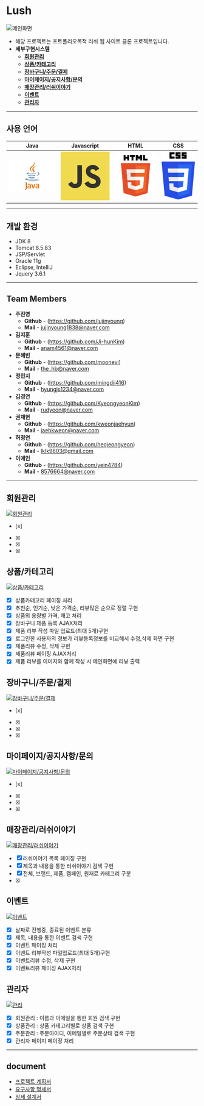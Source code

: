 # Lush
![메인화면](https://user-images.githubusercontent.com/73933471/210779405-2399550c-2d4e-4c55-9fc0-a895d94b3350.gif)
* 해당 프로젝트는 포트폴리오목적 러쉬 웹 사이트 클론 프로젝트입니다.
* **세부구현시스템**
   * **[회원관리](#회원관리)**
   * **[상품/카테고리](#상품카테고리)**
   * **[장바구니/주문/결제](#장바구니주문결제)**
   * **[마이페이지/공지사항/문의](#마이페이지공지사항문의)**
   * **[매장관리/러쉬이야기](#매장관리러쉬이야기)**
   * **[이벤트](#이벤트)**
   * **[관리자](#관리자)**

---
## 사용 언어

|    Java    | Javascript |     HTML   |     CSS    |
| :--------: | :--------: |   :------: |   :------: |
|   ![java]  |   ![js]    |   ![html]  |    ![css]  |

---

## 개발 환경
* JDK 8
* Tomcat 8.5.83
* JSP/Servlet
* Oracle 11g
* Eclipse, IntelliJ
* Jquery 3.6.1

---

## Team Members
* **주진영**
    * **Github** - (https://github.com/jujinyoung)
    * **Mail** - <jujinyoung1838@naver.com>
* **김지훈**
    * **Github** - (https://github.com/Ji-hunKim)
    * **Mail** - <anam4561@naver.com>
* **문혜빈**
    * **Github** - (https://github.com/moonevi)
    * **Mail** - <the_hb@naver.com>
* **정민지**
    * **Github** - (https://github.com/mingdii416)
    * **Mail** - <hyungjs1234@naver.com>
* **김경연**
    * **Github** - (https://github.com/KyeongyeonKim)
    * **Mail** - <rudyeon@naver.com>
* **권재현**
    * **Github** - (https://github.com/kweonjaehyun)
    * **Mail** - <jaehkweon@naver.com>   
* **허정연**
    * **Github** - (https://github.com/heojeongyeon)
    * **Mail** - <lklk9803@gmail.com>
* **이예인**
    * **Github** - (https://github.com/yein4784)
    * **Mail** - <8576664@naver.com>     

---
## 회원관리
[![회원관리]( https://img.youtube.com/vi/iNkMttST5s0/0.jpg)](https://www.youtube.com/watch?v=iNkMttST5s0)
- [x] 
- [x] 
- [x] 
- [x] 

## 상품/카테고리
[![상품/카테고리]( https://img.youtube.com/vi/a9uHo206g3Y/0.jpg)](https://www.youtube.com/watch?v=a9uHo206g3Y)
- [x] 상품카테고리 페이징 처리 
- [x] 추천순, 인기순, 낮은 가격순, 리뷰많은 순으로 정렬 구현
- [x] 상품의 용량별 가격, 재고 처리
- [x] 장바구니 제품 등록 AJAX처리 
- [x] 제품 리뷰 작성 파일 업로드(최대 5개)구현 
- [x] 로그인한 사용자의 정보가 리뷰등록정보를 비교해서 수정,삭제 화면 구현
- [x] 제품리뷰 수정, 삭제 구현
- [x] 제품리뷰 페이징 AJAX처리
- [x] 제품 리뷰를 이미지와 함께 작성 시 메인화면에 리뷰 출력

## 장바구니/주문/결제
[![장바구니/주문/결제](https://img.youtube.com/vi/TnCWZ3mNc4U/0.jpg)](https://www.youtube.com/watch?v=TnCWZ3mNc4U)
- [x] 
- [x] 
- [x] 
- [x] 

## 마이페이지/공지사항/문의
[![마이페이지/공지사항/문의](https://img.youtube.com/vi/_vvvL6DsAFQ/0.jpg)](https://www.youtube.com/watch?v=_vvvL6DsAFQ)
- [x] 
- [x] 
- [x] 
- [x] 

## 매장관리/러쉬이야기
[![매장관리/러쉬이야기](https://img.youtube.com/vi/shrErC-E2mI/0.jpg)](https://www.youtube.com/watch?v=shrErC-E2mI)
- [x] 러쉬이야기 목록 페이징 구현
- [x] 제목과 내용을 통한 러쉬이야기 검색 구현
- [x] 전체, 브랜드, 제품, 캠페인, 원재료 카테고리 구분
- [x] 

## 이벤트
[![이벤트](https://img.youtube.com/vi/kPu77L3eBp0/0.jpg)](https://www.youtube.com/watch?v=kPu77L3eBp0)
- [x] 날짜로 진행중, 종료된 이벤트 분류
- [x] 제목, 내용을 통한 이벤트 검색 구현
- [x] 이벤트 페이징 처리
- [x] 이벤트 리뷰작성 파일업로드(최대 5개)구현
- [x] 이벤트리뷰 수정, 삭제 구현
- [x] 이벤트리뷰 페이징 AJAX처리

## 관리자
[![관리](https://img.youtube.com/vi/4WoxKV7UtSQ/0.jpg)](https://www.youtube.com/watch?v=4WoxKV7UtSQ)
- [x] 회원관리 : 이름과 이메일을 통한 회원 검색 구현
- [x] 상품관리 : 상품 카테고리별로 상품 검색 구현
- [x] 주문관리 : 주문아이디, 이메일별로 주문상태 검색 구현
- [x] 관리자 페이지 페이징 처리

---
## document
* [프로젝트 계획서](https://github.com/jujinyoung/Lush/issues/75) 
* [요구사항 명세서](https://github.com/jujinyoung/Lush/issues/76)
* [상세 설계서](https://github.com/jujinyoung/Lush/issues/77)

<!-- Stack Icon Refernces -->

[js]: /readmeImages/javascript.png
[java]: /readmeImages/java.png
[html]: /readmeImages/html.png
[css]: /readmeImages/css.png
